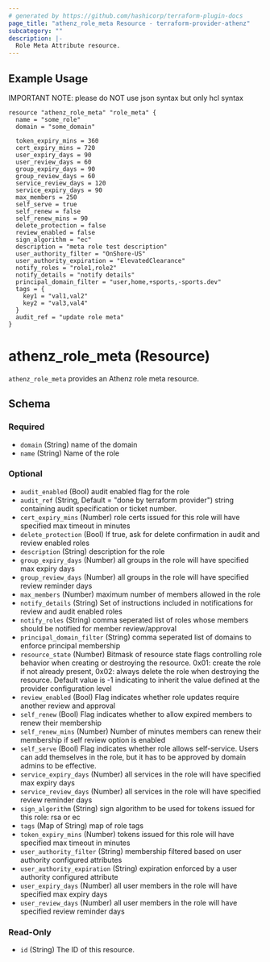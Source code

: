 ```yaml
---
# generated by https://github.com/hashicorp/terraform-plugin-docs
page_title: "athenz_role_meta Resource - terraform-provider-athenz"
subcategory: ""
description: |-
  Role Meta Attribute resource.
---
```


## Example Usage

IMPORTANT NOTE: please do NOT use json syntax but only hcl syntax

```hcl
resource "athenz_role_meta" "role_meta" {
  name = "some_role"
  domain = "some_domain"

  token_expiry_mins = 360
  cert_expiry_mins = 720
  user_expiry_days = 90
  user_review_days = 60
  group_expiry_days = 90
  group_review_days = 60
  service_review_days = 120
  service_expiry_days = 90
  max_members = 250
  self_serve = true
  self_renew = false
  self_renew_mins = 90
  delete_protection = false
  review_enabled = false
  sign_algorithm = "ec"
  description = "meta role test description"
  user_authority_filter = "OnShore-US"
  user_authority_expiration = "ElevatedClearance"
  notify_roles = "role1,role2"
  notify_details = "notify details"
  principal_domain_filter = "user,home,+sports,-sports.dev"
  tags = {
    key1 = "val1,val2"
    key2 = "val3,val4"
  }
  audit_ref = "update role meta"
}
```

# athenz_role_meta (Resource)

`athenz_role_meta` provides an Athenz role meta resource.

<!-- schema generated by tfplugindocs -->
## Schema

### Required

- `domain` (String) name of the domain
- `name` (String) Name of the role

### Optional

- `audit_enabled` (Bool) audit enabled flag for the role
- `audit_ref` (String, Default = "done by terraform provider")  string containing audit specification or ticket number.
- `cert_expiry_mins` (Number) role certs issued for this role will have specified max timeout in minutes
- `delete_protection` (Bool) If true, ask for delete confirmation in audit and review enabled roles
- `description` (String) description for the role
- `group_expiry_days` (Number) all groups in the role will have specified max expiry days
- `group_review_days` (Number) all groups in the role will have specified review reminder days
- `max_members` (Number) maximum number of members allowed in the role
- `notify_details` (String) Set of instructions included in notifications for review and audit enabled roles
- `notify_roles` (String) comma seperated list of roles whose members should be notified for member review/approval
- `principal_domain_filter` (String) comma seperated list of domains to enforce principal membership
- `resource_state` (Number) Bitmask of resource state flags controlling role behavior when creating or destroying the resource. 0x01: create the role if not already present, 0x02: always delete the role when destroying the resource. Default value is -1 indicating to inherit the value defined at the provider configuration level
- `review_enabled` (Bool) Flag indicates whether role updates require another review and approval
- `self_renew` (Bool) Flag indicates whether to allow expired members to renew their membership
- `self_renew_mins` (Number) Number of minutes members can renew their membership if self review option is enabled
- `self_serve` (Bool) Flag indicates whether role allows self-service. Users can add themselves in the role, but it has to be approved by domain admins to be effective.
- `service_expiry_days` (Number) all services in the role will have specified max expiry days
- `service_review_days` (Number) all services in the role will have specified review reminder days
- `sign_algorithm` (String) sign algorithm to be used for tokens issued for this role: rsa or ec
- `tags` (Map of String) map of role tags
- `token_expiry_mins` (Number) tokens issued for this role will have specified max timeout in minutes
- `user_authority_filter` (String) membership filtered based on user authority configured attributes
- `user_authority_expiration` (String) expiration enforced by a user authority configured attribute
- `user_expiry_days` (Number) all user members in the role will have specified max expiry days
- `user_review_days` (Number) all user members in the role will have specified review reminder days

### Read-Only

- `id` (String) The ID of this resource.
